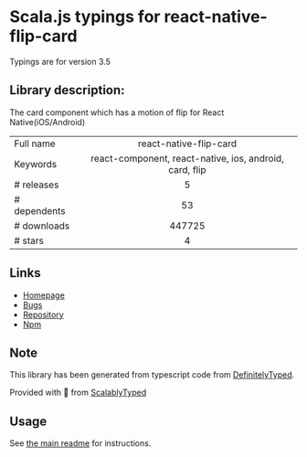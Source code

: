 
# Scala.js typings for react-native-flip-card

Typings are for version 3.5

## Library description:
The card component which has a motion of flip for React Native(iOS/Android)

|                    |                 |
| ------------------ | :-------------: |
| Full name          | react-native-flip-card |
| Keywords           | react-component, react-native, ios, android, card, flip |
| # releases         | 5 |
| # dependents       | 53 |
| # downloads        | 447725 |
| # stars            | 4 |

## Links
- [Homepage](https://github.com/moschan/react-native-flip-card#readme)
- [Bugs](https://github.com/moschan/react-native-flip-card/issues)
- [Repository](https://github.com/moschan/react-native-flip-card)
- [Npm](https://www.npmjs.com/package/react-native-flip-card)
    


## Note
This library has been generated from typescript code from [DefinitelyTyped](https://definitelytyped.org).

Provided with :purple_heart: from [ScalablyTyped](https://github.com/oyvindberg/ScalablyTyped)

## Usage
See [the main readme](../../readme.md) for instructions.


